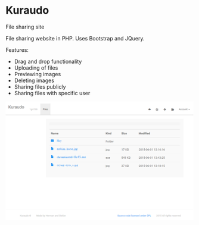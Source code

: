 # Kuraudo
File sharing site

File sharing website in PHP. Uses Bootstrap and JQuery.

Features:
* Drag and drop functionality
* Uploading of files
* Previewing images
* Deleting images
* Sharing files publicly 
* Sharing files with specific user

![Preview of file manager](preview.png "Preview of file manager")
